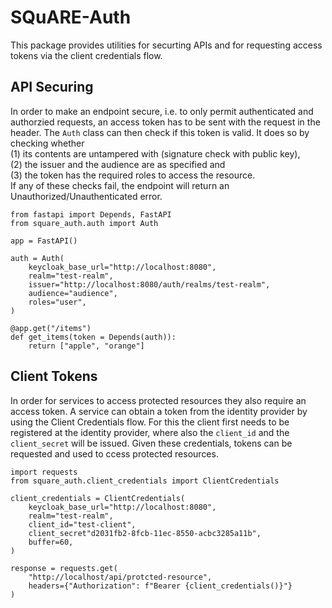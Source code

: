 # SQuARE-Auth

This package provides utilities for securting APIs and for requesting access tokens via the client credentials flow.

## API Securing
In order to make an endpoint secure, i.e. to only permit authenticated and authorzied requests, an access token has to be sent with the request in the header. The `Auth` class can then check if this token is valid. It does so by checking whether  
(1) its contents are untampered with (signature check with public key),  
(2) the issuer and the audience are as specified and  
(3) the token has the required roles to access the resource.  
If any of these checks fail, the endpoint will return an Unauthorized/Unauthenticated error.

```python3
from fastapi import Depends, FastAPI
from square_auth.auth import Auth

app = FastAPI()

auth = Auth(
    keycloak_base_url="http://localhost:8080",
    realm="test-realm",
    issuer="http://localhost:8080/auth/realms/test-realm",
    audience="audience",
    roles="user",
)

@app.get("/items")
def get_items(token = Depends(auth)):
    return ["apple", "orange"]
```

## Client Tokens
In order for services to access protected resources they also require an access token. A service can obtain a token from the identity provider by using the Client Credentials flow. For this the client first needs to be registered at the identity provider, where also the `client_id` and the `client_secret` will be issued. Given these credentials, tokens can be requested and used to ccess protected resources.

```python3
import requests
from square_auth.client_credentials import ClientCredentials

client_credentials = ClientCredentials(
    keycloak_base_url="http://localhost:8080",
    realm="test-realm",
    client_id="test-client",
    client_secret"d2031fb2-8fcb-11ec-8550-acbc3285a11b",
    buffer=60,
)

response = requests.get(
    "http://localhost/api/protcted-resource", 
    headers={"Authorization": f"Bearer {client_credentials()}"}
)

```
